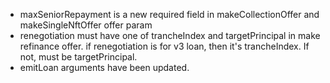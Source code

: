 - maxSeniorRepayment is a new required field in makeCollectionOffer and makeSingleNftOffer offer param
- renegotiation must have one of trancheIndex and targetPrincipal in make refinance offer. if renegotiation is for v3 loan, then it's trancheIndex. If not, must be targetPrincipal.
- emitLoan arguments have been updated.
